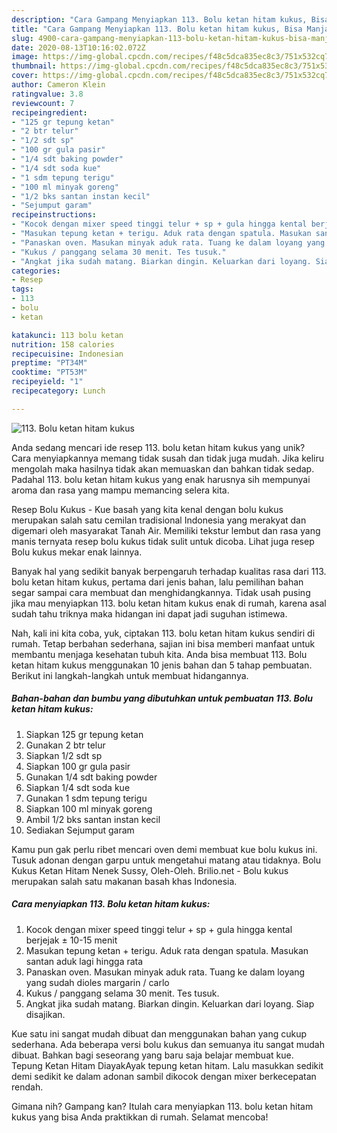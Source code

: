 ```yaml
---
description: "Cara Gampang Menyiapkan 113. Bolu ketan hitam kukus, Bisa Manjain Lidah"
title: "Cara Gampang Menyiapkan 113. Bolu ketan hitam kukus, Bisa Manjain Lidah"
slug: 4900-cara-gampang-menyiapkan-113-bolu-ketan-hitam-kukus-bisa-manjain-lidah
date: 2020-08-13T10:16:02.072Z
image: https://img-global.cpcdn.com/recipes/f48c5dca835ec8c3/751x532cq70/113-bolu-ketan-hitam-kukus-foto-resep-utama.jpg
thumbnail: https://img-global.cpcdn.com/recipes/f48c5dca835ec8c3/751x532cq70/113-bolu-ketan-hitam-kukus-foto-resep-utama.jpg
cover: https://img-global.cpcdn.com/recipes/f48c5dca835ec8c3/751x532cq70/113-bolu-ketan-hitam-kukus-foto-resep-utama.jpg
author: Cameron Klein
ratingvalue: 3.8
reviewcount: 7
recipeingredient:
- "125 gr tepung ketan"
- "2 btr telur"
- "1/2 sdt sp"
- "100 gr gula pasir"
- "1/4 sdt baking powder"
- "1/4 sdt soda kue"
- "1 sdm tepung terigu"
- "100 ml minyak goreng"
- "1/2 bks santan instan kecil"
- "Sejumput garam"
recipeinstructions:
- "Kocok dengan mixer speed tinggi telur + sp + gula hingga kental berjejak ± 10-15 menit"
- "Masukan tepung ketan + terigu. Aduk rata dengan spatula. Masukan santan aduk lagi hingga rata"
- "Panaskan oven. Masukan minyak aduk rata. Tuang ke dalam loyang yang sudah dioles margarin / carlo"
- "Kukus / panggang selama 30 menit. Tes tusuk."
- "Angkat jika sudah matang. Biarkan dingin. Keluarkan dari loyang. Siap disajikan."
categories:
- Resep
tags:
- 113
- bolu
- ketan

katakunci: 113 bolu ketan 
nutrition: 158 calories
recipecuisine: Indonesian
preptime: "PT34M"
cooktime: "PT53M"
recipeyield: "1"
recipecategory: Lunch

---
```



![113. Bolu ketan hitam kukus](https://img-global.cpcdn.com/recipes/f48c5dca835ec8c3/751x532cq70/113-bolu-ketan-hitam-kukus-foto-resep-utama.jpg)

Anda sedang mencari ide resep 113. bolu ketan hitam kukus yang unik? Cara menyiapkannya memang tidak susah dan tidak juga mudah. Jika keliru mengolah maka hasilnya tidak akan memuaskan dan bahkan tidak sedap. Padahal 113. bolu ketan hitam kukus yang enak harusnya sih mempunyai aroma dan rasa yang mampu memancing selera kita.

Resep Bolu Kukus - Kue basah yang kita kenal dengan bolu kukus merupakan salah satu cemilan tradisional Indonesia yang merakyat dan digemari oleh masyarakat Tanah Air. Memiliki tekstur lembut dan rasa yang manis ternyata resep bolu kukus tidak sulit untuk dicoba. Lihat juga resep Bolu kukus mekar enak lainnya.

Banyak hal yang sedikit banyak berpengaruh terhadap kualitas rasa dari 113. bolu ketan hitam kukus, pertama dari jenis bahan, lalu pemilihan bahan segar sampai cara membuat dan menghidangkannya. Tidak usah pusing jika mau menyiapkan 113. bolu ketan hitam kukus enak di rumah, karena asal sudah tahu triknya maka hidangan ini dapat jadi suguhan istimewa.


Nah, kali ini kita coba, yuk, ciptakan 113. bolu ketan hitam kukus sendiri di rumah. Tetap berbahan sederhana, sajian ini bisa memberi manfaat untuk membantu menjaga kesehatan tubuh kita. Anda bisa membuat 113. Bolu ketan hitam kukus menggunakan 10 jenis bahan dan 5 tahap pembuatan. Berikut ini langkah-langkah untuk membuat hidangannya.

<!--inarticleads1-->

##### Bahan-bahan dan bumbu yang dibutuhkan untuk pembuatan 113. Bolu ketan hitam kukus:

1. Siapkan 125 gr tepung ketan
1. Gunakan 2 btr telur
1. Siapkan 1/2 sdt sp
1. Siapkan 100 gr gula pasir
1. Gunakan 1/4 sdt baking powder
1. Siapkan 1/4 sdt soda kue
1. Gunakan 1 sdm tepung terigu
1. Siapkan 100 ml minyak goreng
1. Ambil 1/2 bks santan instan kecil
1. Sediakan Sejumput garam


Kamu pun gak perlu ribet mencari oven demi membuat kue bolu kukus ini. Tusuk adonan dengan garpu untuk mengetahui matang atau tidaknya. Bolu Kukus Ketan Hitam Nenek Sussy, Oleh-Oleh. Brilio.net - Bolu kukus merupakan salah satu makanan basah khas Indonesia. 

<!--inarticleads2-->

##### Cara menyiapkan 113. Bolu ketan hitam kukus:

1. Kocok dengan mixer speed tinggi telur + sp + gula hingga kental berjejak ± 10-15 menit
1. Masukan tepung ketan + terigu. Aduk rata dengan spatula. Masukan santan aduk lagi hingga rata
1. Panaskan oven. Masukan minyak aduk rata. Tuang ke dalam loyang yang sudah dioles margarin / carlo
1. Kukus / panggang selama 30 menit. Tes tusuk.
1. Angkat jika sudah matang. Biarkan dingin. Keluarkan dari loyang. Siap disajikan.


Kue satu ini sangat mudah dibuat dan menggunakan bahan yang cukup sederhana. Ada beberapa versi bolu kukus dan semuanya itu sangat mudah dibuat. Bahkan bagi seseorang yang baru saja belajar membuat kue. Tepung Ketan Hitam DiayakAyak tepung ketan hitam. Lalu masukkan sedikit demi sedikit ke dalam adonan sambil dikocok dengan mixer berkecepatan rendah. 

Gimana nih? Gampang kan? Itulah cara menyiapkan 113. bolu ketan hitam kukus yang bisa Anda praktikkan di rumah. Selamat mencoba!
